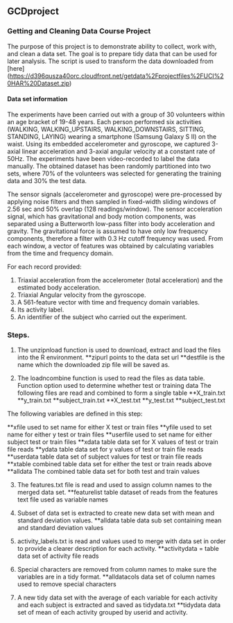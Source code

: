 ## GCDproject
### Getting and Cleaning Data Course Project
The purpose of this project is to demonstrate ability to collect, work with, and clean a data set. The goal is to prepare tidy data that can be used for later analysis. 
The script is used to transform the data downloaded from [here]
(https://d396qusza40orc.cloudfront.net/getdata%2Fprojectfiles%2FUCI%20HAR%20Dataset.zip)

#### Data set information
The experiments have been carried out with a group of 30 volunteers within an age bracket of 19-48 years. Each person performed six activities (WALKING, WALKING_UPSTAIRS, WALKING_DOWNSTAIRS, SITTING, STANDING, LAYING) wearing a smartphone (Samsung Galaxy S II) on the waist. Using its embedded accelerometer and gyroscope, we captured 3-axial linear acceleration and 3-axial angular velocity at a constant rate of 50Hz. The experiments have been video-recorded to label the data manually. The obtained dataset has been randomly partitioned into two sets, where 70% of the volunteers was selected for generating the training data and 30% the test data. 

The sensor signals (accelerometer and gyroscope) were pre-processed by applying noise filters and then sampled in fixed-width sliding windows of 2.56 sec and 50% overlap (128 readings/window). The sensor acceleration signal, which has gravitational and body motion components, was separated using a Butterworth low-pass filter into body acceleration and gravity. The gravitational force is assumed to have only low frequency components, therefore a filter with 0.3 Hz cutoff frequency was used. From each window, a vector of features was obtained by calculating variables from the time and frequency domain.

For each record provided:
1. Triaxial acceleration from the accelerometer (total acceleration) and the estimated body acceleration.
2. Triaxial Angular velocity from the gyroscope. 
3. A 561-feature vector with time and frequency domain variables. 
4. Its activity label. 
5. An identifier of the subject who carried out the experiment.

### Steps. 
1. The unzipnload function is used to download, extract and load the files into the R environment. 
**zipurl points to the data set url 
**destfile is the name which the downloaded zip file will be saved as.

2. The loadncombine function is used to read the files as data table. Function option used to determine whether test or training data
The following files are read and combined to form a single table
**X_train.txt
**y_train.txt
**subject_train.txt
**X_test.txt
**y_test.txt
**subject_test.txt

The following variables are defined in this step:

**xfile used to set name for either X test or train files
**yfile used to set name for either y test or train files
**userfile used to set name for either subject test or train files
**xdata table data set for X values of test or train file reads
**ydata table data set for y values of test or train file reads
**userdata table data set of subject values for test or train file reads
**xtable combined table data set for either the test or train reads above
**alldata The combined table data set for both test and train values

3. The features.txt file is read and used to assign column names to the merged data set.
**featurelist table dataset of reads from the features text file used as variable names

4. Subset of data set is extracted to create new data set with mean and standard deviation values.
**alldata table data sub set containing mean and standard deviation values

5. activity_labels.txt is read and values used to merge with data set in order to provide a clearer description for each activity.
**activitydata = table data set of activity file reads

6. Special characters are removed from column names to make sure the variables are in a tidy format.
**alldatacols data set of column names used to remove special characters

7.  A new tidy data set with the average of each variable for each activity and each subject is extracted and saved as tidydata.txt
**tidydata data set of mean of each activity grouped by userid and activity.












